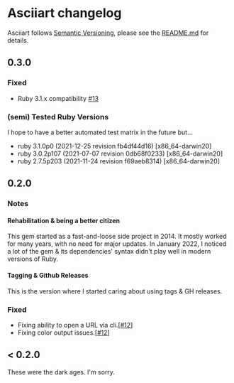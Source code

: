 # Asciiart changelog

Asciiart follows [Semantic Versioning](https://semver.org/), please see the [README.md](README.md) for details.

## 0.3.0

### Fixed

  * Ruby 3.1.x compatibility [#13](https://github.com/nodanaonlyzuul/asciiart/issues/13)  

### (semi) Tested Ruby Versions

I hope to have a better automated test matrix in the future but...

  * ruby 3.1.0p0   (2021-12-25 revision fb4df44d16) [x86_64-darwin20]
  * ruby 3.0.2p107 (2021-07-07 revision 0db68f0233) [x86_64-darwin20]
  * ruby 2.7.5p203 (2021-11-24 revision f69aeb8314) [x86_64-darwin20]

## 0.2.0

### Notes

#### Rehabilitation & being a better citizen

This gem started as a fast-and-loose side project in 2014.
It mostly worked for many years, with no need for major updates.
In January 2022, I noticed a lot of the gem & its dependencies' syntax didn't play well in modern versions of Ruby.

#### Tagging & Github Releases

This is the version where I started caring about using tags & GH releases.

### Fixed

  * Fixing ability to open a URL via cli.[[#12](https://github.com/nodanaonlyzuul/asciiart/pull/12)]
  * Fixing color output issues.[[#12](https://github.com/nodanaonlyzuul/asciiart/pull/12)]

## < 0.2.0

These were the dark ages.
I'm sorry.
